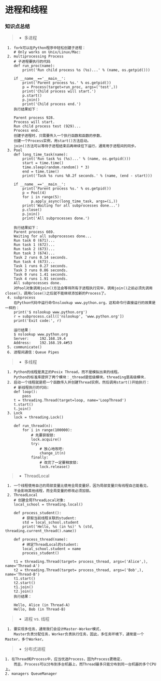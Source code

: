 # 进程和线程
### 知识点总结

> * 多进程

     1. fork可以在Python程序中轻松创建子进程：
        # Only works on Unix/Linux/Mac:
     2. multiprocessing Process
        # 子进程要执行的代码
        def run_proc(name):
            print('Run child process %s (%s)...' % (name, os.getpid()))

        if __name__=='__main__':
            print('Parent process %s.' % os.getpid())
            p = Process(target=run_proc, args=('test',))
            print('Child process will start.')
            p.start()
            p.join()
            print('Child process end.')
        执行结果如下：

        Parent process 928.
        Process will start.
        Run child process test (929)...
        Process end.
        创建子进程时，只需要传入一个执行函数和函数的参数，
        创建一个Process实例，用start()方法启动。
        join()方法可以等待子进程结束后再继续往下运行，通常用于进程间的同步。
     3. Pool
        def long_time_task(name):
            print('Run task %s (%s)...' % (name, os.getpid()))
            start = time.time()
            time.sleep(random.random() * 3)
            end = time.time()
            print('Task %s runs %0.2f seconds.' % (name, (end - start)))

        if __name__=='__main__':
            print('Parent process %s.' % os.getpid())
            p = Pool(4)
            for i in range(5):
                p.apply_async(long_time_task, args=(i,))
            print('Waiting for all subprocesses done...')
            p.close()
            p.join()
            print('All subprocesses done.')

        执行结果如下：
        Parent process 669.
        Waiting for all subprocesses done...
        Run task 0 (671)...
        Run task 1 (672)...
        Run task 2 (673)...
        Run task 3 (674)...
        Task 2 runs 0.14 seconds.
        Run task 4 (673)...
        Task 1 runs 0.27 seconds.
        Task 3 runs 0.86 seconds.
        Task 0 runs 1.41 seconds.
        Task 4 runs 1.91 seconds.
        All subprocesses done.
        对Pool对象调用join()方法会等待所有子进程执行完毕，调用join()之前必须先调用close()，调用close()之后就不能继续添加新的Process了。
     4. subprocess
        在Python代码中运行命令nslookup www.python.org，这和命令行直接运行的效果是一样的：
        print('$ nslookup www.python.org')
        r = subprocess.call(['nslookup', 'www.python.org'])
        print('Exit code:', r)

        运行结果：
        $ nslookup www.python.org
        Server:		192.168.19.4
        Address:	192.168.19.4#53
     5. communicate()
     6. 进程间通信：Queue Pipes

> * 多线程

     1. Python的线程是真正的Posix Thread，而不是模拟出来的线程。
        Python的标准库提供了两个模块：_thread是低级模块，threading是高级模块.
     2. 启动一个线程就是把一个函数传入并创建Thread实例，然后调用start()开始执行：
        # 新线程执行的代码:
        def loop():
            pass
        t = threading.Thread(target=loop, name='LoopThread')
        t.start()
        t.join()
     3. Lock
        lock = threading.Lock()

        def run_thread(n):
            for i in range(100000):
                # 先要获取锁:
                lock.acquire()
                try:
                    # 放心地改吧:
                    change_it(n)
                finally:
                    # 改完了一定要释放锁:
                    lock.release()

> * ThreadLocal

     1. 一个线程使用自己的局部变量比使用全局变量好，因为局部变量只有线程自己能看见，
        不会影响其他线程，而全局变量的修改必须加锁。
     2. ThreadLocal
        # 创建全局ThreadLocal对象:
        local_school = threading.local()

        def process_student():
            # 获取当前线程关联的student:
            std = local_school.student
            print('Hello, %s (in %s)' % (std, threading.current_thread().name))

        def process_thread(name):
            # 绑定ThreadLocal的student:
            local_school.student = name
            process_student()

        t1 = threading.Thread(target= process_thread, args=('Alice',), name='Thread-A')
        t2 = threading.Thread(target= process_thread, args=('Bob',), name='Thread-B')
        t1.start()
        t2.start()
        t1.join()
        t2.join()
        执行结果：

        Hello, Alice (in Thread-A)
        Hello, Bob (in Thread-B)

> * 进程 vs. 线程

     1. 要实现多任务，通常我们会设计Master-Worker模式，
        Master负责分配任务，Worker负责执行任务，因此，多任务环境下，通常是一个Master，多个Worker。

> * 分布式进程

    1. 在Thread和Process中，应当优选Process，因为Process更稳定，
        而且，Process可以分布到多台机器上，而Thread最多只能分布到同一台机器的多个CPU上。
    2. managers QueueManager
